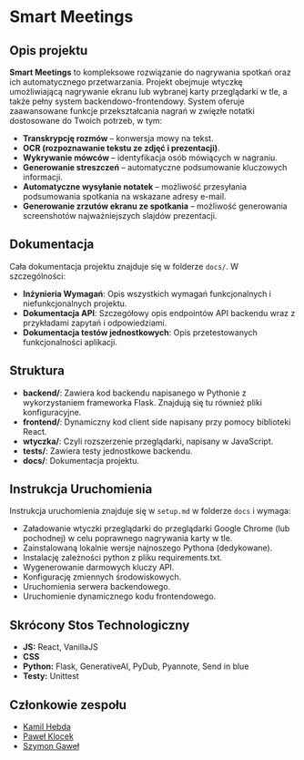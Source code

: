 # Smart Meetings

## Opis projektu

**Smart Meetings** to kompleksowe rozwiązanie do nagrywania spotkań oraz ich automatycznego przetwarzania. Projekt obejmuje wtyczkę umożliwiającą nagrywanie ekranu lub wybranej karty przeglądarki w tle, a także pełny system backendowo-frontendowy. System oferuje zaawansowane funkcje przekształcania nagrań w zwięzłe notatki dostosowane do Twoich potrzeb, w tym:

- **Transkrypcję rozmów** – konwersja mowy na tekst.
- **OCR (rozpoznawanie tekstu ze zdjęć i prezentacji)**.
- **Wykrywanie mówców** – identyfikacja osób mówiących w nagraniu.
- **Generowanie streszczeń** – automatyczne podsumowanie kluczowych informacji.
- **Automatyczne wysyłanie notatek** – możliwość przesyłania podsumowania spotkania na wskazane adresy e-mail.
- **Generowanie zrzutów ekranu ze spotkania** – możliwość generowania screenshotów najważniejszych slajdów prezentacji.


## Dokumentacja
Cała dokumentacja projektu znajduje się w folderze `docs/`. W szczególności:

- **Inżynieria Wymagań**: Opis wszystkich wymagań funkcjonalnych i niefunkcjonalnych projektu.
- **Dokumentacja API**: Szczegółowy opis endpointów API backendu wraz z przykładami zapytań i odpowiedziami.
- **Dokumentacja testów jednostkowych**: Opis przetestowanych funkcjonalności aplikacji. 

## Struktura

- **backend/**: Zawiera kod backendu napisanego w Pythonie z wykorzystaniem frameworka Flask. Znajdują się tu również pliki konfiguracyjne.
- **frontend/**: Dynamiczny kod client side napisany przy pomocy biblioteki React.
- **wtyczka/**: Czyli rozszerzenie przeglądarki, napisany w JavaScript.
- **tests/**: Zawiera testy jednostkowe backendu.
- **docs/**: Dokumentacja projektu.

## Instrukcja Uruchomienia
Instrukcja uruchomienia znajduje się w `setup.md` w folderze `docs` i wymaga:

- Załadowanie wtyczki przeglądarki do przeglądarki Google Chrome (lub pochodnej) w celu poprawnego nagrywania karty w tle.
- Zainstalowaną lokalnie wersje najnoszego Pythona (dedykowane).
- Instalację zależności python z pliku requirements.txt.
- Wygenerowanie darmowych kluczy API.
- Konfigurację zmiennych środowiskowych.
- Uruchomienia serwera backendowego.
- Uruchomienie dynamicznego kodu frontendowego.

## Skrócony Stos Technologiczny
- **JS:** React, VanillaJS
- **CSS**
- **Python:** Flask, GenerativeAI, PyDub, Pyannote, Send in blue
- **Testy:** Unittest


## Członkowie zespołu
- [Kamil Hebda](https://github.com/Kamil-Hebda)
- [Paweł Klocek](https://github.com/PawelekKlocek)
- [Szymon Gaweł](https://github.com/gawelszymon)
